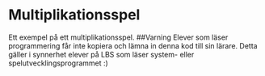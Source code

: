# Multiplikationsspel
Ett exempel på ett multiplikationsspel. 
##Varning
Elever som läser programmering får inte kopiera och lämna in denna kod till sin lärare. 
Detta gäller i synnerhet elever på LBS som läser system- eller spelutvecklingsprogrammet :)
